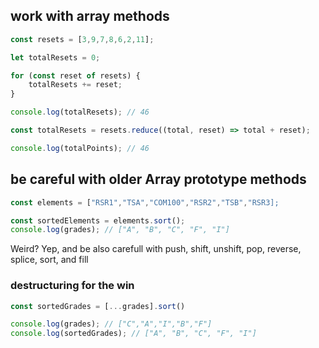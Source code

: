 ## work with array methods

```js
const resets = [3,9,7,8,6,2,11];

let totalResets = 0;

for (const reset of resets) {
    totalResets += reset;
}

console.log(totalResets); // 46
```


```js
const totalResets = resets.reduce((total, reset) => total + reset);

console.log(totalPoints); // 46
```

## be careful with older Array prototype methods

```js
const elements = ["RSR1","TSA","COM100","RSR2","TSB","RSR3];

const sortedElements = elements.sort();
console.log(grades); // ["A", "B", "C", "F", "I"]
```

Weird? Yep, and be also carefull with push, shift, unshift, pop, reverse, splice, sort, and fill

### destructuring for the win
```js
const sortedGrades = [...grades].sort()

console.log(grades); // ["C","A","I","B","F"]
console.log(sortedGrades); // ["A", "B", "C", "F", "I"]
```

